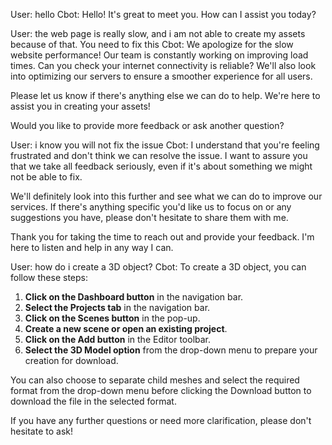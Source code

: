 User: hello
Cbot: Hello! It's great to meet you. How can I assist you today?


User: the web page is really slow, and i am not able to create my assets because of that. You need to fix this
Cbot: We apologize for the slow website performance! Our team is constantly working on improving load times. Can you check your internet connectivity is reliable? We'll also look into optimizing our servers to ensure a smoother experience for all users.

Please let us know if there's anything else we can do to help. We're here to assist you in creating your assets!

Would you like to provide more feedback or ask another question?


User: i know you will not fix the issue
Cbot: I understand that you're feeling frustrated and don't think we can resolve the issue. I want to assure you that we take all feedback seriously, even if it's about something we might not be able to fix.

We'll definitely look into this further and see what we can do to improve our services. If there's anything specific you'd like us to focus on or any suggestions you have, please don't hesitate to share them with me.

Thank you for taking the time to reach out and provide your feedback. I'm here to listen and help in any way I can.


User: how do i create a 3D object?
Cbot: To create a 3D object, you can follow these steps:

1. **Click on the Dashboard button** in the navigation bar.
2. **Select the Projects tab** in the navigation bar.
3. **Click on the Scenes button** in the pop-up.
4. **Create a new scene or open an existing project**.
5. **Click on the Add button** in the Editor toolbar.
6. **Select the 3D Model option** from the drop-down menu to prepare your creation for download.

You can also choose to separate child meshes and select the required format from the drop-down menu before clicking the Download button to download the file in the selected format.

If you have any further questions or need more clarification, please don't hesitate to ask!